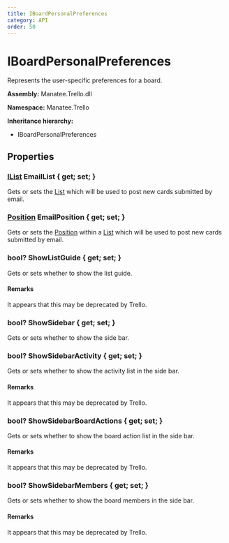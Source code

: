 ```yaml
---
title: IBoardPersonalPreferences
category: API
order: 50
---
```


# IBoardPersonalPreferences

Represents the user-specific preferences for a board.

**Assembly:** Manatee.Trello.dll

**Namespace:** Manatee.Trello

**Inheritance hierarchy:**

- IBoardPersonalPreferences

## Properties

### [IList](IList#ilist) EmailList { get; set; }

Gets or sets the [List](List#list) which will be used to post new cards submitted by email.

### [Position](Position#position) EmailPosition { get; set; }

Gets or sets the [Position](Position#position) within a [List](List#list) which will be used to post new cards submitted by email.

### bool? ShowListGuide { get; set; }

Gets or sets whether to show the list guide.

#### Remarks

It appears that this may be deprecated by Trello.

### bool? ShowSidebar { get; set; }

Gets or sets whether to show the side bar.

### bool? ShowSidebarActivity { get; set; }

Gets or sets whether to show the activity list in the side bar.

#### Remarks

It appears that this may be deprecated by Trello.

### bool? ShowSidebarBoardActions { get; set; }

Gets or sets whether to show the board action list in the side bar.

#### Remarks

It appears that this may be deprecated by Trello.

### bool? ShowSidebarMembers { get; set; }

Gets or sets whether to show the board members in the side bar.

#### Remarks

It appears that this may be deprecated by Trello.


